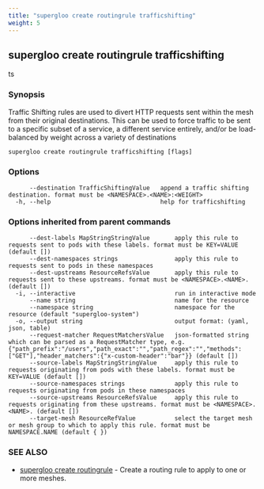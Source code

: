 ```yaml
---
title: "supergloo create routingrule trafficshifting"
weight: 5
---
```

## supergloo create routingrule trafficshifting

ts

### Synopsis

Traffic Shifting rules are used to divert HTTP requests sent within the mesh from their original destinations. 
This can be used to force traffic to be sent to a specific subset of a service, a different service entirely, and/or 
be load-balanced by weight across a variety of destinations

```
supergloo create routingrule trafficshifting [flags]
```

### Options

```
      --destination TrafficShiftingValue   append a traffic shifting destination. format must be <NAMESPACE>.<NAME>:<WEIGHT>
  -h, --help                               help for trafficshifting
```

### Options inherited from parent commands

```
      --dest-labels MapStringStringValue       apply this rule to requests sent to pods with these labels. format must be KEY=VALUE (default [])
      --dest-namespaces strings                apply this rule to requests sent to pods in these namespaces
      --dest-upstreams ResourceRefsValue       apply this rule to requests sent to these upstreams. format must be <NAMESPACE>.<NAME>. (default [])
  -i, --interactive                            run in interactive mode
      --name string                            name for the resource
      --namespace string                       namespace for the resource (default "supergloo-system")
  -o, --output string                          output format: (yaml, json, table)
      --request-matcher RequestMatchersValue   json-formatted string which can be parsed as a RequestMatcher type, e.g. {"path_prefix":"/users","path_exact":"","path_regex":"","methods":["GET"],"header_matchers":{"x-custom-header":"bar"}} (default [])
      --source-labels MapStringStringValue     apply this rule to requests originating from pods with these labels. format must be KEY=VALUE (default [])
      --source-namespaces strings              apply this rule to requests originating from pods in these namespaces
      --source-upstreams ResourceRefsValue     apply this rule to requests originating from these upstreams. format must be <NAMESPACE>.<NAME>. (default [])
      --target-mesh ResourceRefValue           select the target mesh or mesh group to which to apply this rule. format must be NAMESPACE.NAME (default { })
```

### SEE ALSO

* [supergloo create routingrule](../supergloo_create_routingrule)	 - Create a routing rule to apply to one or more meshes.


